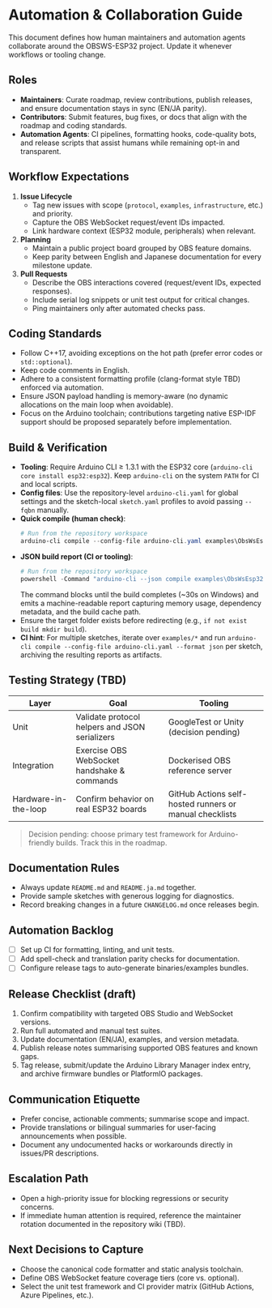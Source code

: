 # Automation & Collaboration Guide

This document defines how human maintainers and automation agents collaborate around the OBSWS-ESP32 project. Update it whenever workflows or tooling change.

## Roles

- **Maintainers**: Curate roadmap, review contributions, publish releases, and ensure documentation stays in sync (EN/JA parity).
- **Contributors**: Submit features, bug fixes, or docs that align with the roadmap and coding standards.
- **Automation Agents**: CI pipelines, formatting hooks, code-quality bots, and release scripts that assist humans while remaining opt-in and transparent.

## Workflow Expectations

1. **Issue Lifecycle**
   - Tag new issues with scope (`protocol`, `examples`, `infrastructure`, etc.) and priority.
   - Capture the OBS WebSocket request/event IDs impacted.
   - Link hardware context (ESP32 module, peripherals) when relevant.
2. **Planning**
   - Maintain a public project board grouped by OBS feature domains.
   - Keep parity between English and Japanese documentation for every milestone update.
3. **Pull Requests**
   - Describe the OBS interactions covered (request/event IDs, expected responses).
   - Include serial log snippets or unit test output for critical changes.
   - Ping maintainers only after automated checks pass.

## Coding Standards

- Follow C++17, avoiding exceptions on the hot path (prefer error codes or `std::optional`).
- Keep code comments in English.
- Adhere to a consistent formatting profile (clang-format style TBD) enforced via automation.
- Ensure JSON payload handling is memory-aware (no dynamic allocations on the main loop when avoidable).
- Focus on the Arduino toolchain; contributions targeting native ESP-IDF support should be proposed separately before implementation.

## Build & Verification

- **Tooling**: Require Arduino CLI ≥ 1.3.1 with the ESP32 core (`arduino-cli core install esp32:esp32`). Keep `arduino-cli` on the system `PATH` for CI and local scripts.
- **Config files**: Use the repository-level `arduino-cli.yaml` for global settings and the sketch-local `sketch.yaml` profiles to avoid passing `--fqbn` manually.
- **Quick compile (human check)**:
   ```powershell
   # Run from the repository workspace
   arduino-cli compile --config-file arduino-cli.yaml examples\ObsWsEsp32Connect
   ```
- **JSON build report (CI or tooling)**:
   ```powershell
   # Run from the repository workspace
   powershell -Command "arduino-cli --json compile examples\ObsWsEsp32Connect | Tee-Object -FilePath build\compile-report.json"
   ```
   The command blocks until the build completes (~30s on Windows) and emits a machine-readable report capturing memory usage, dependency metadata, and the build cache path.
- Ensure the target folder exists before redirecting (e.g., `if not exist build mkdir build`).
- **CI hint**: For multiple sketches, iterate over `examples/*` and run `arduino-cli compile --config-file arduino-cli.yaml --format json` per sketch, archiving the resulting reports as artifacts.

## Testing Strategy (TBD)

| Layer | Goal | Tooling |
| --- | --- | --- |
| Unit | Validate protocol helpers and JSON serializers | GoogleTest or Unity (decision pending) |
| Integration | Exercise OBS WebSocket handshake & commands | Dockerised OBS reference server |
| Hardware-in-the-loop | Confirm behavior on real ESP32 boards | GitHub Actions self-hosted runners or manual checklists |

> Decision pending: choose primary test framework for Arduino-friendly builds. Track this in the roadmap.

## Documentation Rules

- Always update `README.md` and `README.ja.md` together.
- Provide sample sketches with generous logging for diagnostics.
- Record breaking changes in a future `CHANGELOG.md` once releases begin.

## Automation Backlog

- [ ] Set up CI for formatting, linting, and unit tests.
- [ ] Add spell-check and translation parity checks for documentation.
- [ ] Configure release tags to auto-generate binaries/examples bundles.

## Release Checklist (draft)

1. Confirm compatibility with targeted OBS Studio and WebSocket versions.
2. Run full automated and manual test suites.
3. Update documentation (EN/JA), examples, and version metadata.
4. Publish release notes summarising supported OBS features and known gaps.
5. Tag release, submit/update the Arduino Library Manager index entry, and archive firmware bundles or PlatformIO packages.

## Communication Etiquette

- Prefer concise, actionable comments; summarise scope and impact.
- Provide translations or bilingual summaries for user-facing announcements when possible.
- Document any undocumented hacks or workarounds directly in issues/PR descriptions.

## Escalation Path

- Open a high-priority issue for blocking regressions or security concerns.
- If immediate human attention is required, reference the maintainer rotation documented in the repository wiki (TBD).

## Next Decisions to Capture

- Choose the canonical code formatter and static analysis toolchain.
- Define OBS WebSocket feature coverage tiers (core vs. optional).
- Select the unit test framework and CI provider matrix (GitHub Actions, Azure Pipelines, etc.).
